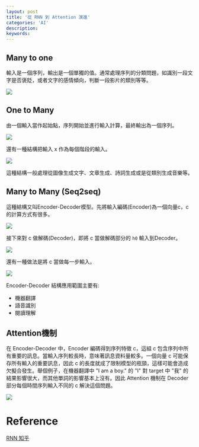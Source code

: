 ```yaml
---
layout: post
title: '從 RNN 到 Attention 演進'
categories: 'AI'
description:
keywords:
---
```


## Many to one
輸入是一個序列，輸出是一個單獨的值。通常處理序列的分類問題，如識別一段文字是否褒貶，或者文字的感情傾向，判斷一段影片的類別等等。

![](https://pic3.zhimg.com/80/v2-f6a78faca0ef59617d01d402fd74ddc2_720w.jpg)

## One to Many
由一個輸入當作起始點，序列開始並進行輸入計算，最終輸出為一個序列。

![](https://pic4.zhimg.com/80/v2-fb27f5a15b3406d4aaa2873f45ed7413_1440w.jpg)

還有一種結構把輸入 x 作為每個階段的輸入。

![](https://pic1.zhimg.com/80/v2-bac5bf8fa22b5f82f4f6668109299500_1440w.jpg)

這種結構一般處理從圖像生成文字、文章生成、詩詞生成或是從類別生成音樂等。

## Many to Many (Seq2seq)
這種結構又叫Encoder-Decoder模型。先將輸入編碼(Encoder)為一個向量c，c的計算方式有很多。

![](https://pic4.zhimg.com/80/v2-83c05998ddeb4b2272e9706d3f15addf_1440w.jpg)

接下來對 c 做解碼(Decoder)，即將 c 當做解碼部分的 `h0` 輸入到Decoder。

![](https://pic1.zhimg.com/80/v2-8ddc61785356dde25346f792914e920c_1440w.jpg)

還有一種做法是將 c 當做每一步輸入。

![](https://pic1.zhimg.com/80/v2-ab5b09e8c34442c47af22357aa12e300_1440w.jpg)

Encoder-Decoder 結構應用範圍主要有:
- 機器翻譯
- 語音識別
- 閱讀理解

## Attention機制
在 Encoder-Decoder 中，Encoder 編碼得到序列特徵 c，這組 c 包含序列中所有重要的訊息。當輸入序列較長時，意味著訊息資料量較多。一個向量 c 可能保存所有輸入的重要訊息，因此 c 的長度就成了限制模型的瓶頸，這樣可能會造成欠擬合發生。舉個例子，在機器翻譯中 "I am a boy." 的 "I" 對 target 中 "我" 的結果影響很大，而其他單詞的影響基本上沒有。因此 Attention 機制在 Decoder 部分每個時間序列輸入不同的 c 解決這個問題。

![](https://pic2.zhimg.com/80/v2-bfdbc3edd116106d6b50bb1a1bd7dde1_720w.jpg)

# Reference
[RNN 知乎](https://zhuanlan.zhihu.com/p/95278797)